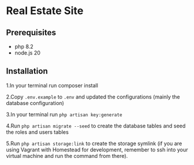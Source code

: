 # Real Estate Site

## Prerequisites

- php 8.2
- node.js 20

## Installation

1.In your terminal run composer install

2.Copy `.env.example` to `.env` and updated the configurations (mainly the database configuration)

3.In your terminal run `php artisan key:generate`

4.Run `php artisan migrate --seed` to create the database tables and seed the roles and users tables

5.Run `php artisan storage:link` to create the storage symlink (if you are using Vagrant with Homestead for development, remember to ssh into your virtual machine and run the command from there).
